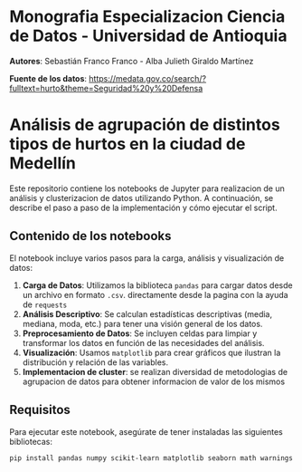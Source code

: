 # Monografia Especializacion Ciencia de Datos - Universidad de Antioquia

**Autores**:
Sebastián Franco Franco - Alba Julieth Giraldo Martínez

**Fuente de los datos**:
https://medata.gov.co/search/?fulltext=hurto&theme=Seguridad%20y%20Defensa

# Análisis de agrupación de distintos tipos de hurtos en la ciudad de Medellín 

Este repositorio contiene los notebooks de Jupyter para realizacion de un análisis y clusterizacion de datos utilizando Python. A continuación, se describe el paso a paso de la implementación y cómo ejecutar el script.

## Contenido de los notebooks

El notebook incluye varios pasos para la carga, análisis y visualización de datos:

1. **Carga de Datos**: Utilizamos la biblioteca `pandas` para cargar datos desde un archivo en formato `.csv`. directamente desde la pagina con la ayuda de `requests`
2. **Análisis Descriptivo**: Se calculan estadísticas descriptivas (media, mediana, moda, etc.) para tener una visión general de los datos.
3. **Preprocesamiento de Datos**: Se incluyen celdas para limpiar y transformar los datos en función de las necesidades del análisis.
4. **Visualización**: Usamos `matplotlib` para crear gráficos que ilustran la distribución y relación de las variables.
5. **Implementacion de cluster**: se realizan diversidad de metodologias de agrupacion de datos para obtener informacion de valor de los mismos
   
## Requisitos

Para ejecutar este notebook, asegúrate de tener instaladas las siguientes bibliotecas:

```bash
pip install pandas numpy scikit-learn matplotlib seaborn math warnings requests
